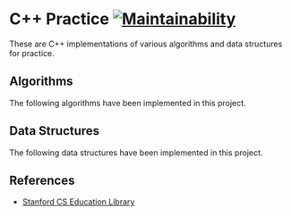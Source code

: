 # C++ Practice [![Maintainability](https://api.codeclimate.com/v1/badges/e3d5cbe0ea6c55ac1667/maintainability)](https://codeclimate.com/github/pskrunner14/cpp-practice/maintainability)

These are C++ implementations of various algorithms and data structures for practice.

## Algorithms

The following algorithms have been implemented in this project.

## Data Structures

The following data structures have been implemented in this project.

## References

* [Stanford CS Education Library](http://cslibrary.stanford.edu/)
